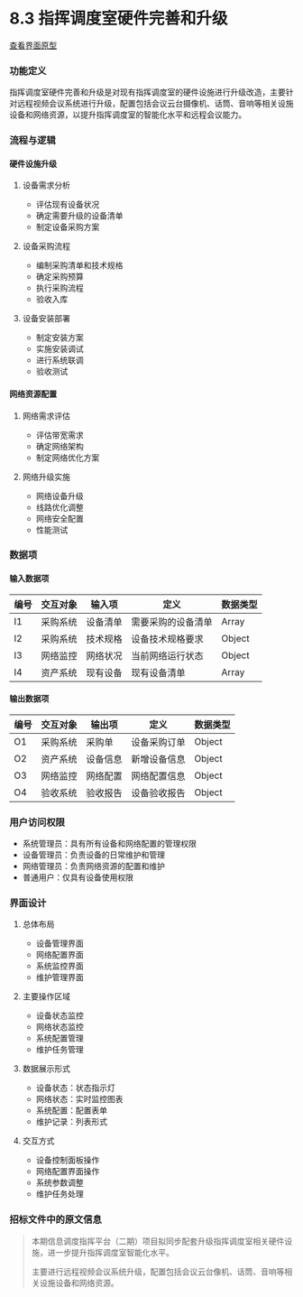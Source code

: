 # 8.3 指挥调度室硬件完善和升级

<a href="/diagrams/prototype/8-3-hardware-upgrade.html" target="_blank" rel="noopener noreferrer">查看界面原型</a>

### 功能定义
指挥调度室硬件完善和升级是对现有指挥调度室的硬件设施进行升级改造，主要针对远程视频会议系统进行升级，配置包括会议云台摄像机、话筒、音响等相关设施设备和网络资源，以提升指挥调度室的智能化水平和远程会议能力。

### 流程与逻辑

#### 硬件设施升级
1. 设备需求分析
   - 评估现有设备状况
   - 确定需要升级的设备清单
   - 制定设备采购方案

2. 设备采购流程
   - 编制采购清单和技术规格
   - 确定采购预算
   - 执行采购流程
   - 验收入库

3. 设备安装部署
   - 制定安装方案
   - 实施安装调试
   - 进行系统联调
   - 验收测试

#### 网络资源配置
1. 网络需求评估
   - 评估带宽需求
   - 确定网络架构
   - 制定网络优化方案

2. 网络升级实施
   - 网络设备升级
   - 线路优化调整
   - 网络安全配置
   - 性能测试

### 数据项

#### 输入数据项
| 编号 | 交互对象 | 输入项 | 定义 | 数据类型 |
|------|----------|--------|------|----------|
| I1 | 采购系统 | 设备清单 | 需要采购的设备清单 | Array |
| I2 | 采购系统 | 技术规格 | 设备技术规格要求 | Object |
| I3 | 网络监控 | 网络状况 | 当前网络运行状态 | Object |
| I4 | 资产系统 | 现有设备 | 现有设备清单 | Array |

#### 输出数据项
| 编号 | 交互对象 | 输出项 | 定义 | 数据类型 |
|------|----------|--------|------|----------|
| O1 | 采购系统 | 采购单 | 设备采购订单 | Object |
| O2 | 资产系统 | 设备信息 | 新增设备信息 | Object |
| O3 | 网络监控 | 网络配置 | 网络配置信息 | Object |
| O4 | 验收系统 | 验收报告 | 设备验收报告 | Object |

### 用户访问权限
- 系统管理员：具有所有设备和网络配置的管理权限
- 设备管理员：负责设备的日常维护和管理
- 网络管理员：负责网络资源的配置和维护
- 普通用户：仅具有设备使用权限

### 界面设计
1. 总体布局
   - 设备管理界面
   - 网络配置界面
   - 系统监控界面
   - 维护管理界面

2. 主要操作区域
   - 设备状态监控
   - 网络状态监控
   - 系统配置管理
   - 维护任务管理

3. 数据展示形式
   - 设备状态：状态指示灯
   - 网络状态：实时监控图表
   - 系统配置：配置表单
   - 维护记录：列表形式

4. 交互方式
   - 设备控制面板操作
   - 网络配置界面操作
   - 系统参数调整
   - 维护任务处理

### 招标文件中的原文信息

> 本期信息调度指挥平台（二期）项目拟同步配套升级指挥调度室相关硬件设施，进一步提升指挥调度室智能化水平。
> 
> 主要进行远程视频会议系统升级，配置包括会议云台像机、话筒、音响等相关设施设备和网络资源。 